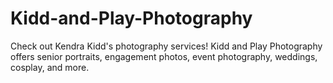 # Kidd-and-Play-Photography
Check out Kendra Kidd's photography services! Kidd and Play Photography offers senior portraits, engagement photos, event photography, weddings, cosplay, and more.
